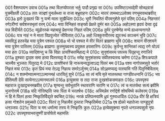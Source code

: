 001	वैशम्पायन उवाच
001a	तथा विलप्योपरता भर्तुः पादौ प्रगृह्य सा
001c	उपविष्टाऽभवद्देवी सोच्छ्वासं पुत्रमीक्षती
002a	ततः सञ्ज्ञां पुनर्लब्ध्वा स राजा बभ्रुवाहनः
002c	मातरं तामथाऽऽलोक्य रणभूमावथाब्रवीत्
003a	इतो दुःखतरं किं नु यन्मे माता सुखैधिता
003c	भूमौ निपतितं वीरमनुशेते मृतं पतिम्
004a	निहन्तारं रणेऽरीणां सर्वशस्त्रभृतां वरम्
004c	मया विनिहतं सङ्ख्ये प्रेक्षते दुर्मरं बत
005a	अहोऽस्या हृदयं देव्या दृढं यन्न विदीर्यते
005c	व्यूढोरस्कं महाबाहुं प्रेक्षन्त्या निहतं पतिम्
006a	दुर्मरं पुरुषेणेह मन्ये ह्यध्वन्यनागते
006c	यत्र नाहं न मे माता विप्रयुज्येत जीवितात्
007a	अहो धिक्कुरुवीरस्य ह्युरःस्थं काञ्चनं भुवि
007c	व्यपविद्धं हतस्येह मया पुत्रेण पश्यत
008a	भो भो पश्यत मे वीरं पितरं ब्राह्मणा भुवि
008c	शयानं वीरशयने मया पुत्रेण पातितम्
009a	ब्राह्मणाः कुरुमुख्यस्य प्रयुक्ता हयसारिणः
009c	कुर्वन्तु शान्तिकां त्वद्य रणे योऽयं मया हतः
010a	व्यादिशन्तु च किं विप्राः प्रायश्चित्तमिहाद्य मे
010c	सुनृशंसस्य पापस्य पितृहन्तू रणाजिरे
011a	दुश्चरा द्वादश समा हत्वा पितरमद्य वै
011c	ममेह सुनृशंसस्य संवीतस्यास्य चर्मणा
012a	शिरःकपाले चास्यैव भुञ्जतः पितुरद्य मे
012c	प्रायश्चित्तं हि नास्त्यन्यद्धत्वाऽद्य पितरं मम
013a	पश्य नागोत्तमसुते भर्तारं निहतं मया
013c	कृतं प्रियं मया तेऽद्य निहत्य समरेऽर्जुनम्
014a	सोऽहमप्यद्य यास्यामि गतिं पितृनिषेविताम्
014c	न शक्नोम्यात्मनाऽऽत्मानमहं धारयितुं शुभे
015a	सा त्वं मयि मृते मातस्तथा गाण्डीवधन्वनि
015c	भव प्रीतिमती देवि सत्येनाऽऽत्मानमालभे
016a	इत्युक्त्वा स तदा राजा दुःखशोकसमाहतः
016c	उपस्पृश्य महाराज दुःखाद्वचनमब्रवीत्
017a	शृण्वन्तु सर्वभूतानि स्थावराणि चराणि च
017c	त्वं च मातर्यथा सत्यं ब्रवीमि भुजगोत्तमे
018a	यदि नोत्तिष्ठति जयः पिता मे भरतर्षभः
018c	अस्मिन्नेव रणोद्देशे शोषयिष्ये कलेवरम्
019a	न हि मे पितरं हत्वा निष्कृतिर्विद्यते क्वचित्
019c	नरकं प्रतिपत्स्यामि ध्रुवं गुरुवधार्दितः
020a	वीरं हि क्षत्रियं हत्वा गोशतेन प्रमुच्यते
020c	पितरं तु निहत्यैवं दुस्तरा निष्कृतिर्मया
021a	एष ह्येको महातेजाः पाण्डुपुत्रो धनञ्जयः
021c	पिता च मम धर्मात्मा तस्य मे निष्कृतिः कुतः
022a	इत्येवमुक्त्वा नृपते धनञ्जयसुतो नृपः
022c	उपस्पृश्याभवत्तूष्णीं प्रायोपेतो महामतिः
